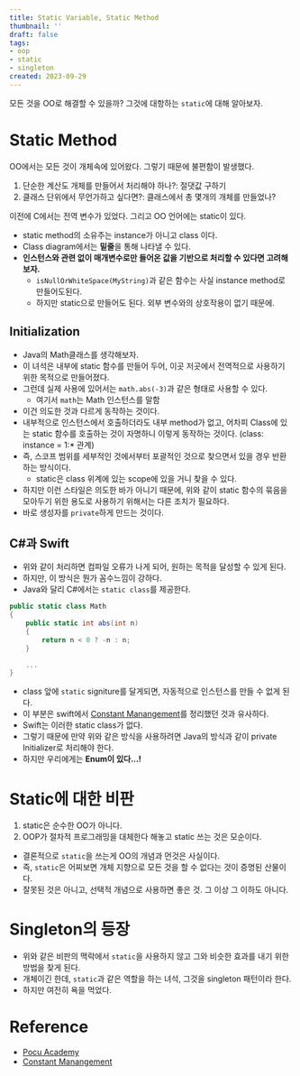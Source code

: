 ```yaml
---
title: Static Variable, Static Method
thumbnail: ''
draft: false
tags:
- oop
- static
- singleton
created: 2023-09-29
---
```


모든 것을 OO로 해결할 수 있을까? 그것에 대항하는 `static`에 대해 알아보자.

# Static Method

OO에서는 모든 것이 개체속에 있어왔다. 그렇기 때문에 불편함이 발생했다.

1. 단순한 계산도 개체를 만들어서 처리해야 하나?: 절댓값 구하기
1. 클래스 단위에서 무언가하고 싶다면?: 클래스에서 총 몇개의 개체를 만들었나?

이전에 C에서는 전역 변수가 있었다. 그리고 OO 언어에는 static이 있다.

* static method의 소유주는 instance가 아니고 class 이다.
* Class diagram에서는 **밑줄**을 통해 나타낼 수 있다.
* **인스턴스와 관련 없이 매개변수로만 들어온 값을 기반으로 처리할 수 있다면 고려해보자.**
  * `isNullOrWhiteSpace(MyString)`과 같은 함수는 사실 instance method로 만들어도된다.
  * 하지만 static으로 만들어도 된다. 외부 변수와의 상호작용이 없기 때문에.

## Initialization

* Java의 Math클래스를 생각해보자.
* 이 녀석은 내부에 static 함수를 만들어 두어, 이곳 저곳에서 전역적으로 사용하기 위한 목적으로 만들어졌다.
* 그런데 실제 사용에 있어서는 `math.abs(-3)`과 같은 형태로 사용할 수 있다.
  * 여기서 `math`는 Math 인스턴스를 말함
* 이건 의도한 것과 다르게 동작하는 것이다.
* 내부적으로 인스턴스에서 호출하더라도 내부 method가 없고, 어차피 Class에 있는 static 함수를 호출하는 것이 자명하니 이렇게 동작하는 것이다. (class: instance = 1:\* 관계)
* 즉, 스코프 범위를 세부적인 것에서부터 포괄적인 것으로 찾으면서 있을 경우 반환하는 방식이다.
  * static은 class 위계에 있는 scope에 있을 거니 찾을 수 있다.
* 하지만 이런 스타일은 의도한 바가 아니기 때문에, 위와 같이 static 함수의 묶음을 모아두기 위한 용도로 사용하기 위해서는 다른 조치가 필요하다.
* 바로 생성자를 `private`하게 만드는 것이다.

## C#과 Swift

* 위와 같이 처리하면 컴파일 오류가 나게 되어, 원하는 목적을 달성할 수 있게 된다.
* 하지만, 이 방식은 뭔가 꼼수느낌이 강하다.
* Java와 달리 C#에서는 `static class`를 제공한다.

````C#
public static class Math
{
    public static int abs(int n)
    {
        return n < 0 ? -n : n;
    }

    ...
}
````

* class 앞에 `static` signiture를 달게되면, 자동적으로 인스턴스를 만들 수 없게 된다.
* 이 부분은 swift에서 [Constant Manangement](https://velog.io/@wansook0316/Constant-Management)를 정리했던 것과 유사하다.
* Swift는 이러한 static class가 없다.
* 그렇기 때문에 만약 위와 같은 방식을 사용하려면 Java의 방식과 같이 private Initializer로 처리해야 한다.
* 하지만 우리에게는 **Enum이 있다...!**

# Static에 대한 비판

1. static은 순수한 OO가 아니다.
1. OOP가 절차적 프로그래밍을 대체한다 해놓고 static 쓰는 것은 모순이다.

* 결론적으로 `static`을 쓰는게 OO의 개념과 먼것은 사실이다.
* 즉, `static`은 어찌보면 개체 지향으로 모든 것을 할 수 없다는 것이 증명된 산물이다.
* 잘못된 것은 아니고, 선택적 개념으로 사용하면 좋은 것. 그 이상 그 이하도 아니다.

# Singleton의 등장

* 위와 같은 비판의 맥락에서 `static`을 사용하지 않고 그와 비슷한 효과를 내기 위한 방법을 찾게 된다.
* 개체이긴 한데, `static`과 같은 역할을 하는 녀석, 그것을 singleton 패턴이라 한다.
* 하지만 여전히 욕을 먹었다.

# Reference

* [Pocu Academy](https://pocu.academy/ko)
* [Constant Manangement](https://velog.io/@wansook0316/Constant-Management)
